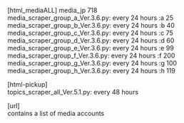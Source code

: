 [html_mediaALL]   media_jp 718 <br>
media_scraper_group_a_Ver.3.6.py: every 24 hours :a	25 <br>
media_scraper_group_b_Ver.3.6.py: every 24 hours :b	40 <br>
media_scraper_group_c_Ver.3.6.py: every 24 hours :c	75 <br>
media_scraper_group_d_Ver.3.6.py: every 24 hours :d	60 <br>
media_scraper_group_e_Ver.3.6.py: every 24 hours :e	99 <br>
media_scraper_group_f_Ver.3.6.py: every 24 hours :f	200 <br>
media_scraper_group_g_Ver.3.6.py: every 24 hours :g	100 <br>
media_scraper_group_h_Ver.3.6.py: every 24 hours :h	119 <br>

[html-pickup]  <br>
topics_scraper_all_Ver.5.1.py: every 48 hours  <br> 

[url]  <br>
contains a list of media accounts
